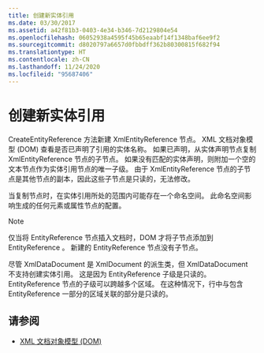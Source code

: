 ```yaml
---
title: 创建新实体引用
ms.date: 03/30/2017
ms.assetid: a42f81b3-0403-4e34-b346-7d2129804e54
ms.openlocfilehash: 06052938a4595f45b65eaabf14f1348baf6ee9f2
ms.sourcegitcommit: d8020797a6657d0fbbdff362b80300815f682f94
ms.translationtype: HT
ms.contentlocale: zh-CN
ms.lasthandoff: 11/24/2020
ms.locfileid: "95687406"
---
```

# <a name="creating-new-entity-references"></a>创建新实体引用

CreateEntityReference  方法新建 XmlEntityReference  节点。 XML 文档对象模型 (DOM) 查看是否已声明了引用的实体名称。 如果已声明，从实体声明节点复制 XmlEntityReference  节点的子节点。 如果没有匹配的实体声明，则附加一个空的文本节点作为实体引用节点的唯一子级。 由于 XmlEntityReference  节点的子节点是其他节点的副本，因此这些子节点是只读的，无法修改。  
  
 当复制节点时，在实体引用所处的范围内可能存在一个命名空间。 此命名空间影响生成的任何元素或属性节点的配置。  
  
> [!NOTE]
> 仅当将 EntityReference  节点插入文档时，DOM 才将子节点添加到 EntityReference  。 新建的 EntityReference  节点没有子节点。  
  
 尽管 XmlDataDocument  是 XmlDocument  的派生类，但 XmlDataDocument  不支持创建实体引用。 这是因为 EntityReference  子级是只读的。 EntityReference  节点的子级可以跨越多个区域。 在这种情况下，行中与包含 EntityReference  一部分的区域关联的部分是只读的。  
  
## <a name="see-also"></a>请参阅

- [XML 文档对象模型 (DOM)](xml-document-object-model-dom.md)
